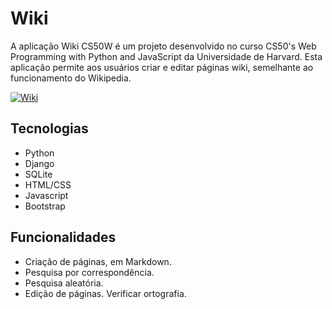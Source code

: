 # Wiki
A aplicação Wiki CS50W é um projeto desenvolvido no curso CS50's Web Programming with Python and JavaScript da Universidade de Harvard. Esta aplicação permite aos usuários criar e editar páginas wiki, semelhante ao funcionamento do Wikipedia. 

[![Wiki](https://img.youtube.com/vi/KK9RXoBdFsI/maxresdefault.jpg)](https://youtu.be/KK9RXoBdFsI)

## Tecnologias
* Python
* Django
* SQLite
* HTML/CSS
* Javascript
* Bootstrap

## Funcionalidades
* Criação de páginas, em Markdown.
* Pesquisa por correspondência.
* Pesquisa aleatória.
* Edição de páginas. Verificar ortografia.


